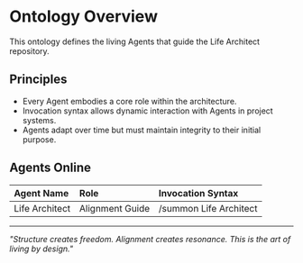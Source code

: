 # Ontology Overview

This ontology defines the living Agents that guide the Life Architect repository.

## Principles

- Every Agent embodies a core role within the architecture.
- Invocation syntax allows dynamic interaction with Agents in project systems.
- Agents adapt over time but must maintain integrity to their initial purpose.

## Agents Online

| Agent Name | Role | Invocation Syntax |
|:-----------|:-----|:------------------|
| Life Architect | Alignment Guide | /summon Life Architect |

---

_"Structure creates freedom. Alignment creates resonance. This is the art of living by design."_
